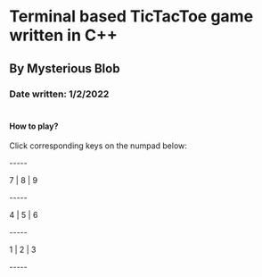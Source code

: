 # Terminal based TicTacToe game written in C++

## By Mysterious Blob

### Date written: 1/2/2022

#

#### How to play?

Click corresponding keys on the numpad below:



\-----

 7 | 8 | 9 

\-----

 4 | 5 | 6 

\-----

 1 | 2 | 3 
 
\-----
